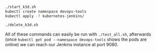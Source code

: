 ```sh
./start_k3d.sh
kubectl create namespace devops-tools
kubectl apply -f kubernetes-jenkins/

```

```sh
./delete_k3d.sh
```

All of these commands can easily be run with ``./test_all.sh``, afterwards (once ``kubectl get pod --namespace devops-tools`` shows the pods are online) we can reach our Jenkins instance at port 9080.
